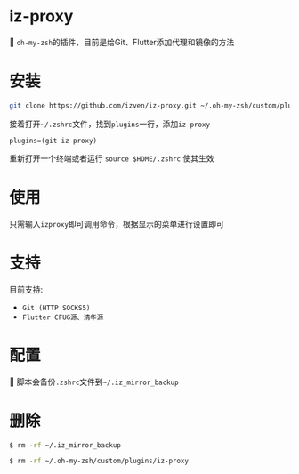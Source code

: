 # iz-proxy

:palm_tree: `oh-my-zsh`的插件，目前是给Git、Flutter添加代理和镜像的方法

# 安装
```bash
git clone https://github.com/izven/iz-proxy.git ~/.oh-my-zsh/custom/plugins/iz-proxy
```
接着打开`~/.zshrc`文件，找到`plugins`一行，添加`iz-proxy`
```
plugins=(git iz-proxy)
```
重新打开一个终端或者运行 `source $HOME/.zshrc` 使其生效

# 使用

只需输入`izproxy`即可调用命令，根据显示的菜单进行设置即可

# 支持
目前支持:
- `Git (HTTP SOCKS5)`
- `Flutter CFUG源、清华源`

# 配置
:shaved_ice: 
脚本会备份`.zshrc`文件到`~/.iz_mirror_backup`

# 删除

```bash
$ rm -rf ~/.iz_mirror_backup
```
```bash
$ rm -rf ~/.oh-my-zsh/custom/plugins/iz-proxy
```
